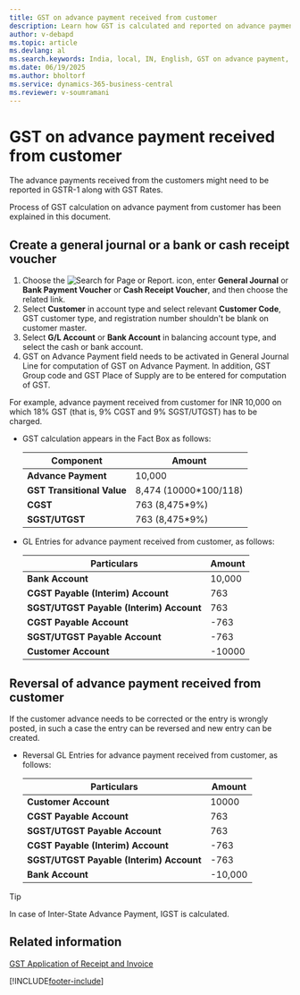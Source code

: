 ```yaml
---
title: GST on advance payment received from customer
description: Learn how GST is calculated and reported on advance payments received from customers in Business Central for India.
author: v-debapd
ms.topic: article
ms.devlang: al
ms.search.keywords: India, local, IN, English, GST on advance payment, cash receipt voucher, advance payment reversal create general journal
ms.date: 06/19/2025
ms.author: bholtorf
ms.service: dynamics-365-business-central
ms.reviewer: v-soumramani
---
```


# GST on advance payment received from customer

The advance payments received from the customers might need to be reported in GSTR-1 along with GST Rates.

Process of GST calculation on advance payment from customer has been explained in this document.

## Create a general journal or a bank or cash receipt voucher

1. Choose the ![Search for Page or Report.](image/search_small.png "Search for Page or Report icon") icon, enter **General Journal** or **Bank Payment Voucher** or **Cash Receipt Voucher**, and then choose the related link.
1. Select **Customer** in account type and select relevant **Customer Code**, GST customer type, and registration number shouldn't be blank on customer master.
1. Select **G/L Account** or **Bank Account** in balancing account type, and select the cash or bank account.
1. GST on Advance Payment field needs to be activated in General Journal Line for computation of GST on Advance Payment. In addition, GST Group code and GST Place of Supply are to be entered for computation of GST.

For example, advance payment received from customer for INR 10,000 on which 18% GST (that is, 9% CGST and 9% SGST/UTGST) has to be charged.

- GST calculation appears in the Fact Box as follows:

    |Component|Amount|
    |----------------------------------|---------------------------------------|  
    |**Advance Payment**|10,000|
    |**GST Transitional Value**|8,474 (10000*100/118)|
    |**CGST**|763 (8,475*9%)|  
    |**SGST/UTGST**|763 (8,475*9%)|

- GL Entries for advance payment received from customer, as follows:

    |Particulars|Amount|
    |----------------------------------|---------------------------------------|  
    |**Bank Account**|10,000|  
    |**CGST Payable (Interim) Account**|763|  
    |**SGST/UTGST Payable (Interim) Account**|763|
    |**CGST Payable Account**|-763|
    |**SGST/UTGST Payable Account**|-763|
    |**Customer Account**|-10000|

## Reversal of advance payment received from customer

If the customer advance needs to be corrected or the entry is wrongly posted, in such a case the entry can be reversed and new entry can be created.

- Reversal GL Entries for advance payment received from customer, as follows:

    |Particulars|Amount|
    |----------------------------------|---------------------------------------|  
    |**Customer Account**|10000|
    |**CGST Payable Account**|763|
    |**SGST/UTGST Payable Account**|763|
    |**CGST Payable (Interim) Account**|-763|  
    |**SGST/UTGST Payable (Interim) Account**|-763|
    |**Bank Account**|-10,000|  

> [!TIP]
> In case of Inter-State Advance Payment, IGST is calculated.

## Related information

[GST Application of Receipt and Invoice](GST-GST-on-Advance-Receipt-Application-to-Sales-Invoice.md)

[!INCLUDE[footer-include](../../includes/footer-banner.md)]
